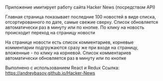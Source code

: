 Приложение имитирует работу сайта Hacker News (посредством API)

Главная страница показывает последние 100 новостей в виде списка, отсортированного по дате, самые свежие сверху. Список обновляется автоматически раз в минуту или по кнопке.
По клику на новость происходит переход на страницу новости

На странице новости есть список комментариев, корневые комментарии подгружаются сразу же при входе на страницу, вложенные - по клику на корневой. Список комментариев автоматически обновляется раз в минуту или по кнопке

Выполнено с использованием React и Redux 
Ссылка: https://andreybasov.github.io/Hacker-News
